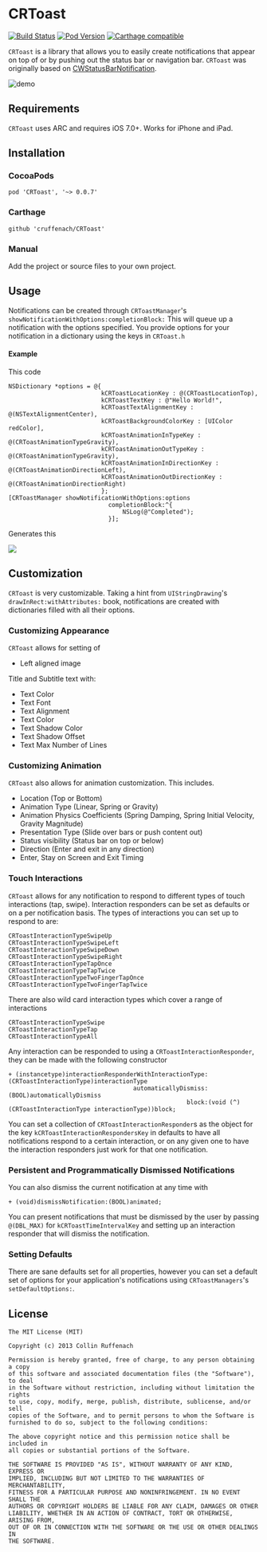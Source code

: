 # CRToast

[![Build Status](https://travis-ci.org/cruffenach/CRToast.svg?branch=master)](https://travis-ci.org/cruffenach/CRToast)
[![Pod Version](http://img.shields.io/cocoapods/v/CRToast.svg?style=flat)](http://cocoadocs.org/docsets/CRToast)
[![Carthage compatible](https://img.shields.io/badge/Carthage-compatible-4BC51D.svg?style=flat)](https://github.com/Carthage/Carthage)

`CRToast` is a library that allows you to easily create notifications that appear on top of or by pushing out the status bar or navigation bar. `CRToast` was originally based on [CWStatusBarNotification](https://github.com/cezarywojcik/CWStatusBarNotification).

![demo](screenshots/demo.gif)

## Requirements

`CRToast` uses ARC and requires iOS 7.0+. Works for iPhone and iPad.

## Installation

### CocoaPods

`pod 'CRToast', '~> 0.0.7'`

### Carthage

`github 'cruffenach/CRToast'`

### Manual

Add the project or source files to your own project.

## Usage

Notifications can be created through `CRToastManager`'s `showNotificationWithOptions:completionBlock:` This will queue up a notification with the options specified. You provide options for your notification in a dictionary using the keys in `CRToast.h`

#### Example
This code

```	objc
NSDictionary *options = @{
                          kCRToastLocationKey : @(CRToastLocationTop),
                          kCRToastTextKey : @"Hello World!",
                          kCRToastTextAlignmentKey : @(NSTextAlignmentCenter),
                          kCRToastBackgroundColorKey : [UIColor redColor],
                          kCRToastAnimationInTypeKey : @(CRToastAnimationTypeGravity),
                          kCRToastAnimationOutTypeKey : @(CRToastAnimationTypeGravity),
                          kCRToastAnimationInDirectionKey : @(CRToastAnimationDirectionLeft),
                          kCRToastAnimationOutDirectionKey : @(CRToastAnimationDirectionRight)
                          };
[CRToastManager showNotificationWithOptions:options
                            completionBlock:^{
                                NSLog(@"Completed");
                            }];
```

Generates this

![](screenshots/red_notification.gif)

## Customization

`CRToast` is very customizable. Taking a hint from `UIStringDrawing`'s `drawInRect:withAttributes:` book, notifications are created with dictionaries filled with all their options.

### Customizing Appearance

`CRToast` allows for setting of

- Left aligned image

Title and Subtitle text with:

- Text Color
- Text Font
- Text Alignment
- Text Color
- Text Shadow Color
- Text Shadow Offset
- Text Max Number of Lines

### Customizing Animation

`CRToast` also allows for animation customization. This includes.

- Location (Top or Bottom)
- Animation Type (Linear, Spring or Gravity)
- Animation Physics Coefficients (Spring Damping, Spring Initial Velocity, Gravity Magnitude)
- Presentation Type (Slide over bars or push content out)
- Status visibility (Status bar on top or below)
- Direction (Enter and exit in any direction)
- Enter, Stay on Screen and Exit Timing

### Touch Interactions

`CRToast` allows for any notification to respond to different types of touch interactions (tap, swipe). Interaction responders can be set as defaults or on a per notification basis.
The types of interactions you can set up to respond to are:

```Obj-C
CRToastInteractionTypeSwipeUp
CRToastInteractionTypeSwipeLeft
CRToastInteractionTypeSwipeDown
CRToastInteractionTypeSwipeRight
CRToastInteractionTypeTapOnce
CRToastInteractionTypeTapTwice
CRToastInteractionTypeTwoFingerTapOnce
CRToastInteractionTypeTwoFingerTapTwice
```

There are also wild card interaction types which cover a range of interactions

```Obj-C
CRToastInteractionTypeSwipe
CRToastInteractionTypeTap
CRToastInteractionTypeAll
```

Any interaction can be responded to using a `CRToastInteractionResponder`, they can be made with the following constructor

```
+ (instancetype)interactionResponderWithInteractionType:(CRToastInteractionType)interactionType
                                   automaticallyDismiss:(BOOL)automaticallyDismiss
                                                  block:(void (^)(CRToastInteractionType interactionType))block;
```

You can set a collection of `CRToastInteractionResponder`s as the object for the key `kCRToastInteractionRespondersKey` in defaults to have all notifications respond to a certain interaction, or on any given one to have the interaction responders just work for that one notification.

### Persistent and Programmatically Dismissed Notifications

You can also dismiss the current notification at any time with

```
+ (void)dismissNotification:(BOOL)animated;
```

You can present notifications that must be dismissed by the user by passing `@(DBL_MAX)` for `kCRToastTimeIntervalKey` and setting up an interaction responder that will dismiss the notification.

### Setting Defaults

There are sane defaults set for all properties, however you can set a default set of options for your application's notifications using `CRToastManagers`'s `setDefaultOptions:`.

## License

    The MIT License (MIT)

    Copyright (c) 2013 Collin Ruffenach

    Permission is hereby granted, free of charge, to any person obtaining a copy
    of this software and associated documentation files (the "Software"), to deal
    in the Software without restriction, including without limitation the rights
    to use, copy, modify, merge, publish, distribute, sublicense, and/or sell
    copies of the Software, and to permit persons to whom the Software is
    furnished to do so, subject to the following conditions:

    The above copyright notice and this permission notice shall be included in
    all copies or substantial portions of the Software.

    THE SOFTWARE IS PROVIDED "AS IS", WITHOUT WARRANTY OF ANY KIND, EXPRESS OR
    IMPLIED, INCLUDING BUT NOT LIMITED TO THE WARRANTIES OF MERCHANTABILITY,
    FITNESS FOR A PARTICULAR PURPOSE AND NONINFRINGEMENT. IN NO EVENT SHALL THE
    AUTHORS OR COPYRIGHT HOLDERS BE LIABLE FOR ANY CLAIM, DAMAGES OR OTHER
    LIABILITY, WHETHER IN AN ACTION OF CONTRACT, TORT OR OTHERWISE, ARISING FROM,
    OUT OF OR IN CONNECTION WITH THE SOFTWARE OR THE USE OR OTHER DEALINGS IN
    THE SOFTWARE.
